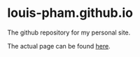 # louis-pham.github.io

The github repository for my personal site.

The actual page can be found [here](https://louis-pham.github.io/).
